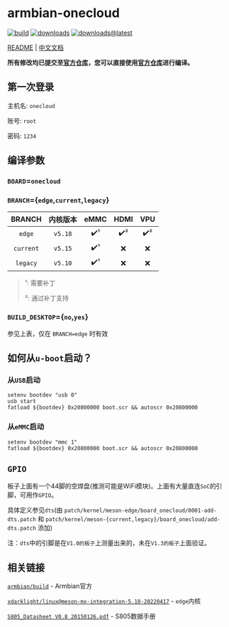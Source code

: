 # armbian-onecloud

[![build](https://img.shields.io/github/workflow/status/hzyitc/armbian-onecloud/CI)](https://github.com/hzyitc/armbian-onecloud/actions) [![downloads](https://img.shields.io/github/downloads/hzyitc/armbian-onecloud/total)](https://github.com/hzyitc/armbian-onecloud/releases) [![downloads@latest](https://img.shields.io/github/downloads/hzyitc/armbian-onecloud/latest/total)](https://github.com/hzyitc/armbian-onecloud/releases/latest)

[README](README.md) | [中文文档](README_zh.md)

**所有修改均已提交至[官方仓库](https://github.com/armbian/build)，您可以直接使用[官方仓库](https://github.com/armbian/build)进行编译。**

## 第一次登录

主机名: `onecloud`

账号:  `root`

密码: `1234`

## 编译参数

### `BOARD`=`onecloud`

### `BRANCH`={`edge`,`current`,`legacy`}

| BRANCH    | 内核版本        | eMMC | HDMI | VPU |
| :-:       | :-:            | :-:  | :-:  | :-: |
| `edge`    | `v5.18`        | ✔️¹  | ✔️² | ✔️² |
| `current` | `v5.15`        | ✔️¹  | ❌  | ❌  |
| `legacy`  | `v5.10`        | ✔️¹  | ❌  | ❌  |

> ¹: 需要补丁
>
> ²: 通过补丁支持

### `BUILD_DESKTOP`={`no`,`yes`}
参见上表，仅在 `BRANCH=edge` 时有效

## 如何从`u-boot`启动？

### 从`USB`启动

```
setenv bootdev "usb 0"
usb start
fatload ${bootdev} 0x20800000 boot.scr && autoscr 0x20800000
```

### 从`eMMC`启动

```
setenv bootdev "mmc 1"
fatload ${bootdev} 0x20800000 boot.scr && autoscr 0x20800000
```

## `GPIO`

板子上面有一个44脚的空焊盘(推测可能是WiFi模块)。上面有大量直连`SoC`的引脚，可用作`GPIO`。

具体定义参见`dts`(由 `patch/kernel/meson-edge/board_onecloud/0001-add-dts.patch` 和 `patch/kernel/meson-{current,legacy}/board_onecloud/add-dts.patch` 添加)

注：`dts`中的引脚是在`V1.0的板子`上测量出来的，未在`V1.3的板子`上面验证。

## 相关链接

[`armbian/build`](https://github.com/armbian/build) - Armbian官方

[`xdarklight/linux@meson-mx-integration-5.18-20220417`](https://github.com/xdarklight/linux/tree/meson-mx-integration-5.18-20220417) - `edge`内核

[`S805_Datasheet V0.8 20150126.pdf`](https://dn.odroid.com/S805/Datasheet/S805_Datasheet%20V0.8%2020150126.pdf) - S805数据手册

